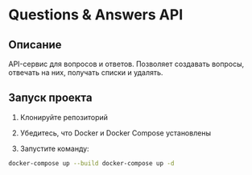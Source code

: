 # Questions & Answers API

## Описание
API-сервис для вопросов и ответов. Позволяет создавать вопросы, отвечать на них, получать списки и удалять.

## Запуск проекта

1. Клонируйте репозиторий
2. Убедитесь, что Docker и Docker Compose установлены

3. Запустите команду:
```bash
docker-compose up --build docker-compose up -d